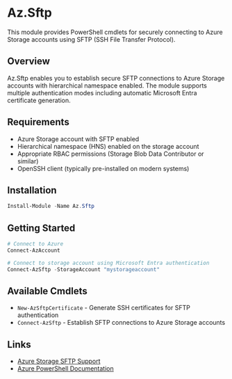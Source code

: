 # Az.Sftp
This module provides PowerShell cmdlets for securely connecting to Azure Storage accounts using SFTP (SSH File Transfer Protocol).

## Overview
Az.Sftp enables you to establish secure SFTP connections to Azure Storage accounts with hierarchical namespace enabled. The module supports multiple authentication modes including automatic Microsoft Entra certificate generation.

## Requirements
- Azure Storage account with SFTP enabled
- Hierarchical namespace (HNS) enabled on the storage account
- Appropriate RBAC permissions (Storage Blob Data Contributor or similar)
- OpenSSH client (typically pre-installed on modern systems)

## Installation
```powershell
Install-Module -Name Az.Sftp
```

## Getting Started
```powershell
# Connect to Azure
Connect-AzAccount

# Connect to storage account using Microsoft Entra authentication
Connect-AzSftp -StorageAccount "mystorageaccount"
```

## Available Cmdlets
- `New-AzSftpCertificate` - Generate SSH certificates for SFTP authentication
- `Connect-AzSftp` - Establish SFTP connections to Azure Storage accounts

## Links
- [Azure Storage SFTP Support](https://docs.microsoft.com/en-us/azure/storage/blobs/secure-file-transfer-protocol-support)
- [Azure PowerShell Documentation](https://docs.microsoft.com/en-us/powershell/azure/)
